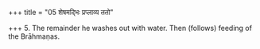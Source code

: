+++
title = "05 शेषमद्भिः प्रप्लाव्य ततो"

+++
5. The remainder he washes out with water. Then (follows) feeding of the Brāhmaṇas.
